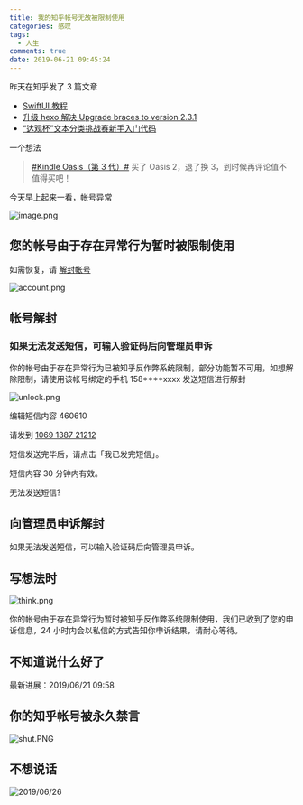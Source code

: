 ```yaml
---
title: 我的知乎帐号无故被限制使用
categories: 感叹
tags:
  - 人生
comments: true
date: 2019-06-21 09:45:24
---
```


昨天在知乎发了 3 篇文章

* [SwiftUI 教程](https://zhuanlan.zhihu.com/p/69961647)
* [升级 hexo 解决 Upgrade braces to version 2.3.1](https://zhuanlan.zhihu.com/p/69976529)
* [“达观杯”文本分类挑战赛新手入门代码](https://zhuanlan.zhihu.com/p/70046172)

一个想法

> [#Kindle Oasis（第 3 代）#](https://www.zhihu.com/search?q=%23Kindle+Oasis%EF%BC%88%E7%AC%AC+3+%E4%BB%A3%EF%BC%89%23) 买了 Oasis 2，退了换 3，到时候再评论值不值得买吧！

今天早上起来一看，帐号异常

![image.png](https://upload-images.jianshu.io/upload_images/910914-3fbe4da7ecdb5295.png?imageMogr2/auto-orient/strip%7CimageView2/2/w/1240)

<!--more-->

## 您的帐号由于存在异常行为暂时被限制使用

如需恢复，请 [解封帐号](https://www.zhihu.com/account/unblock)

![account.png](https://upload-images.jianshu.io/upload_images/910914-321098016f52b0e5.png?imageMogr2/auto-orient/strip%7CimageView2/2/w/1240)

## 帐号解封

### 如果无法发送短信，可输入验证码后向管理员申诉

你的帐号由于存在异常行为已被知乎反作弊系统限制，部分功能暂不可用，如想解除限制，请使用该帐号绑定的手机 158****xxxx 发送短信进行解封

![unlock.png](https://upload-images.jianshu.io/upload_images/910914-1dbccaf8c7ad238f.png?imageMogr2/auto-orient/strip%7CimageView2/2/w/1240)

编辑短信内容 460610

请发到 [1069 1387 21212](sms:1069138721212)

短信发送完毕后，请点击「我已发完短信」。

短信内容 30 分钟内有效。

无法发送短信?

## 向管理员申诉解封

如果无法发送短信，可以输入验证码后向管理员申诉。

## 写想法时

![think.png](https://upload-images.jianshu.io/upload_images/910914-93aa78b87e9b4b67.png?imageMogr2/auto-orient/strip%7CimageView2/2/w/1240)

你的帐号由于存在异常行为暂时被知乎反作弊系统限制使用，我们已收到了您的申诉信息，24 小时内会以私信的方式告知你申诉结果，请耐心等待。

## 不知道说什么好了

最新进展：2019/06/21 09:58

## 你的知乎帐号被永久禁言

![shut.PNG](https://upload-images.jianshu.io/upload_images/910914-566ee3e51987f1bb.PNG?imageMogr2/auto-orient/strip%7CimageView2/2/w/1240)

## 不想说话

![2019/06/26](https://pic2.zhimg.com/v2-d573820ddc7c9a73e9a5811db326a614_r.jpg)
